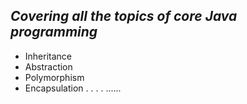 ## *Covering all the topics of core Java programming*

* Inheritance
* Abstraction
* Polymorphism
* Encapsulation
.
.
.
.
......  
